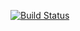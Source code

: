 [![Build Status](https://travis-ci.org/catherine-j-lin/lab5stuff.svg?branch=master)](https://travis-ci.org/catherine-j-lin/lab5stuff)
